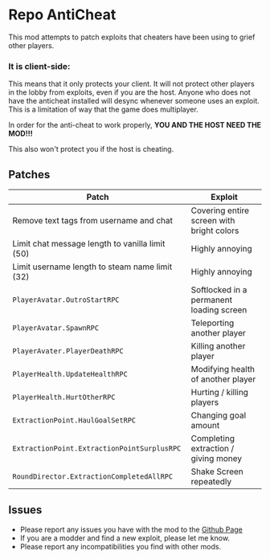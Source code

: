 # Repo AntiCheat
This mod attempts to patch exploits that cheaters have been using to grief other players. 

### It is client-side:
This means that it only protects your client. It will not protect other players in the lobby from exploits, even if you are the host. Anyone who does not have the anticheat installed will desync whenever someone uses an exploit. This is a limitation of way that the game does multiplayer.

In order for the anti-cheat to work properly, **YOU AND THE HOST NEED THE MOD!!!**

This also won't protect you if the host is cheating.


## Patches

| Patch | Exploit |
| ----------- | ----------- |
| Remove text tags from username and chat | Covering entire screen with bright colors |
| Limit chat message length to vanilla limit (50) | Highly annoying |
| Limit username length to steam name limit (32) | Highly annoying |
| `PlayerAvatar.OutroStartRPC` | Softlocked in a permanent loading screen |
| `PlayerAvatar.SpawnRPC` | Teleporting another player |
| `PlayerAvater.PlayerDeathRPC` | Killing another player |
| `PlayerHealth.UpdateHealthRPC` | Modifying health of another player |
| `PlayerHealth.HurtOtherRPC` | Hurting / killing players |
| `ExtractionPoint.HaulGoalSetRPC` | Changing goal amount |
| `ExtractionPoint.ExtractionPointSurplusRPC` | Completing extraction / giving money |
| `RoundDirector.ExtractionCompletedAllRPC` | Shake Screen repeatedly |

## Issues
- Please report any issues you have with the mod to the [Github Page](https://github.com/Charlese2/RepoAntiCheat/issues)
- If you are a modder and find a new exploit, please let me know.
- Please report any incompatibilities you find with other mods.
